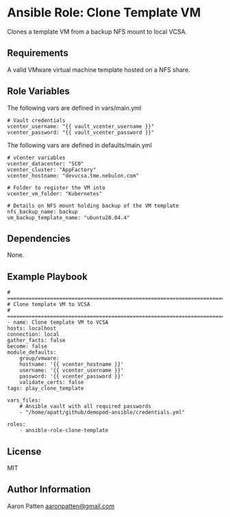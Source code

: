 Ansible Role: Clone Template VM
=========

Clones a template VM from a backup NFS mount to local VCSA.

Requirements
------------

A valid VMware virtual machine template hosted on a NFS share.

Role Variables
--------------

The following vars are defined in vars/main.yml

    # Vault credentials
    vcenter_username: "{{ vault_vcenter_username }}"
    vcenter_password: "{{ vault_vcenter_password }}"

The following vars are defined in defaults/main.yml

    # vCenter variables
    vcenter_datacenter: "SC0"
    vcenter_cluster: "AppFactory"
    vcenter_hostname: "devvcsa.tme.nebulon.com"

    # Folder to register the VM into
    vcenter_vm_folder: "Kubernetes"

    # Details on NFS mount holding backup of the VM template
    nfs_backup_name: backup
    vm_backup_template_name: "ubuntu20.04.4"

Dependencies
------------

None.

Example Playbook
----------------

    # ===========================================================================
    # Clone template VM to VCSA
    # ===========================================================================
    - name: Clone template VM to VCSA
    hosts: localhost
    connection: local
    gather_facts: false
    become: false
    module_defaults:
        group/vmware:
        hostname: '{{ vcenter_hostname }}'
        username: '{{ vcenter_username }}'
        password: '{{ vcenter_password }}'
        validate_certs: false
    tags: play_clone_template

    vars_files:
        # Ansible vault with all required passwords
        - "/home/apatt/github/demopod-ansible/credentials.yml"

    roles:
        - ansible-role-clone-template


License
-------

MIT

Author Information
------------------

Aaron Patten
aaronpatten@gmail.com
